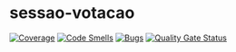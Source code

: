 # sessao-votacao

[![Coverage](https://sonarcloud.io/api/project_badges/measure?project=sessao-associado&metric=coverage)](https://sonarcloud.io/dashboard?id=sessao-associado)
[![Code Smells](https://sonarcloud.io/api/project_badges/measure?project=sessao-associado&metric=code_smells)](https://sonarcloud.io/dashboard?id=sessao-associado)
[![Bugs](https://sonarcloud.io/api/project_badges/measure?project=sessao-associado&metric=bugs)](https://sonarcloud.io/dashboard?id=sessao-associado)
[![Quality Gate Status](https://sonarcloud.io/api/project_badges/measure?project=sessao-associado&metric=alert_status)](https://sonarcloud.io/dashboard?id=sessao-associado)
